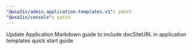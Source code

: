 ```yaml
---
"@wso2is/admin.application-templates.v1": patch
"@wso2is/console": patch
---
```


Update Application Markdown guide to include docSiteURL in application templates quick start guide
